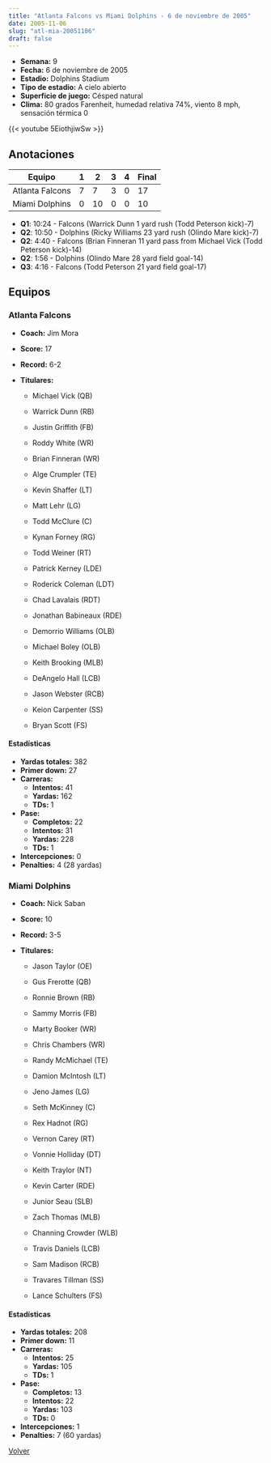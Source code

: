 ```yaml
---
title: "Atlanta Falcons vs Miami Dolphins - 6 de noviembre de 2005"
date: 2005-11-06
slug: "atl-mia-20051106"
draft: false
---
```


- **Semana:** 9
- **Fecha:** 6 de noviembre de 2005
- **Estadio:** Dolphins Stadium
- **Tipo de estadio:** A cielo abierto
- **Superficie de juego:** Césped natural
- **Clima:** 80 grados Farenheit, humedad relativa 74%, viento 8 mph, sensación térmica 0


{{< youtube 5EiothjiwSw >}}


## Anotaciones
| Equipo | 1 | 2 | 3 | 4 | Final |
|--------|---|---|---|---|-------|
| Atlanta Falcons  | 7 | 7 | 3 | 0  | 17 |
| Miami Dolphins  | 0 | 10 | 0 | 0  | 10 |
- **Q1**: 10:24 - Falcons (Warrick Dunn 1 yard rush (Todd Peterson kick)-7)
- **Q2**: 10:50 - Dolphins (Ricky Williams 23 yard rush (Olindo Mare kick)-7)
- **Q2**: 4:40 - Falcons (Brian Finneran 11 yard pass from Michael Vick (Todd Peterson kick)-14)
- **Q2**: 1:56 - Dolphins (Olindo Mare 28 yard field goal-14)
- **Q3**: 4:16 - Falcons (Todd Peterson 21 yard field goal-17)


## Equipos


### Atlanta Falcons
* **Coach:** Jim Mora
* **Score:** 17
* **Record:** 6-2
* **Titulares:** 

  * Michael Vick (QB) 

  * Warrick Dunn (RB) 

  * Justin Griffith (FB) 

  * Roddy White (WR) 

  * Brian Finneran (WR) 

  * Alge Crumpler (TE) 

  * Kevin Shaffer (LT) 

  * Matt Lehr (LG) 

  * Todd McClure (C) 

  * Kynan Forney (RG) 

  * Todd Weiner (RT) 

  * Patrick Kerney (LDE) 

  * Roderick Coleman (LDT) 

  * Chad Lavalais (RDT) 

  * Jonathan Babineaux (RDE) 

  * Demorrio Williams (OLB) 

  * Michael Boley (OLB) 

  * Keith Brooking (MLB) 

  * DeAngelo Hall (LCB) 

  * Jason Webster (RCB) 

  * Keion Carpenter (SS) 

  * Bryan Scott (FS) 

#### Estadísticas
* **Yardas totales:** 382
* **Primer down:** 27
* **Carreras:**
  * **Intentos:** 41
  * **Yardas:** 162
  * **TDs:** 1
* **Pase:**
  * **Completos:** 22
  * **Intentos:** 31
  * **Yardas:** 228
  * **TDs:** 1
* **Intercepciones:** 0
* **Penalties:** 4 (28 yardas)

### Miami Dolphins
* **Coach:** Nick Saban
* **Score:** 10
* **Record:** 3-5
* **Titulares:** 

  * Jason Taylor (OE) 

  * Gus Frerotte (QB) 

  * Ronnie Brown (RB) 

  * Sammy Morris (FB) 

  * Marty Booker (WR) 

  * Chris Chambers (WR) 

  * Randy McMichael (TE) 

  * Damion McIntosh (LT) 

  * Jeno James (LG) 

  * Seth McKinney (C) 

  * Rex Hadnot (RG) 

  * Vernon Carey (RT) 

  * Vonnie Holliday (DT) 

  * Keith Traylor (NT) 

  * Kevin Carter (RDE) 

  * Junior Seau (SLB) 

  * Zach Thomas (MLB) 

  * Channing Crowder (WLB) 

  * Travis Daniels (LCB) 

  * Sam Madison (RCB) 

  * Travares Tillman (SS) 

  * Lance Schulters (FS) 

#### Estadísticas
* **Yardas totales:** 208
* **Primer down:** 11
* **Carreras:**
  * **Intentos:** 25
  * **Yardas:** 105
  * **TDs:** 1
* **Pase:**
  * **Completos:** 13
  * **Intentos:** 22
  * **Yardas:** 103
  * **TDs:** 0
* **Intercepciones:** 1
* **Penalties:** 7 (60 yardas)


[Volver](/historia/2005)

